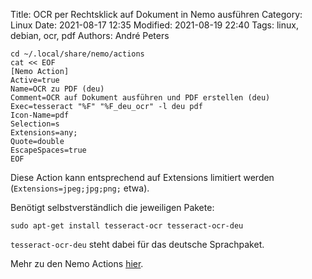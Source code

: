 Title: OCR per Rechtsklick auf Dokument in Nemo ausführen
Category: Linux
Date: 2021-08-17 12:35
Modified: 2021-08-19 22:40
Tags: linux, debian, ocr, pdf
Authors: André Peters

```
cd ~/.local/share/nemo/actions
cat << EOF
[Nemo Action]
Active=true
Name=OCR zu PDF (deu)
Comment=OCR auf Dokument ausführen und PDF erstellen (deu)
Exec=tesseract "%F" "%F_deu_ocr" -l deu pdf
Icon-Name=pdf
Selection=s
Extensions=any;
Quote=double
EscapeSpaces=true
EOF
```

Diese Action kann entsprechend auf Extensions limitiert werden (`Extensions=jpeg;jpg;png;` etwa).

Benötigt selbstverständlich die jeweiligen Pakete:

```
sudo apt-get install tesseract-ocr tesseract-ocr-deu
```

`tesseract-ocr-deu` steht dabei für das deutsche Sprachpaket.

Mehr zu den Nemo Actions [hier](https://github.com/linuxmint/nemo/blob/master/files/usr/share/nemo/actions/sample.nemo_action).

